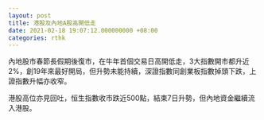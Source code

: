 ```yaml
---
layout: post
title: 港股及內地A股高開低走
date: 2021-02-18 19:07:12.000000000 +08:00
categories: rthk
---
```


內地股市春節長假期後復市，在牛年首個交易日高開低走，3大指數開市都升近2%，創19年來最好開局，但升勢未能持續，深證指數同創業板指數掉頭下跌，上證指數升幅亦收窄。

港股高位亦見回吐，恒生指數收市跌近500點，結束7日升勢，但內地資金繼續流入港股。
